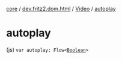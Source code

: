 [core](../../index.md) / [dev.fritz2.dom.html](../index.md) / [Video](index.md) / [autoplay](./autoplay.md)

# autoplay

(js) `var autoplay: Flow<`[`Boolean`](https://kotlinlang.org/api/latest/jvm/stdlib/kotlin/-boolean/index.html)`>`